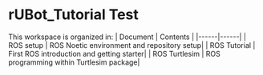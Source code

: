 # rUBot_Tutorial Test
This workspace is organized in:
| Document | Contents   |
|------|------|
|   ROS setup  | ROS Noetic environment and repository setup|
|   ROS Tutorial  | First ROS introduction and getting starter|
|   ROS Turtlesim  | ROS programming within Turtlesim package|